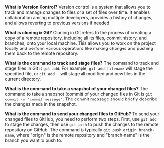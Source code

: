 **What is Version Control?**
Version control is a system that allows you to track and manage changes to files or a set of files over time. It enables collaboration among multiple developers, provides a history of changes, and allows reverting to previous versions if needed.

**What is cloning in Git?**
Cloning in Git refers to the process of creating a copy of a remote repository, including all its files, commit history, and branches, onto your local machine. This allows you to work on the project locally and perform various operations like making changes and pushing them back to the remote repository.

**What is the command to track and stage files?**
The command to track and stage files in Git is `git add`. For example, `git add filename` will stage the specified file, or `git add .` will stage all modified and new files in the current directory.

**What is the command to take a snapshot of your changed files?**
The command to take a snapshot (commit) of your changed files in Git is `git commit -m "commit message"`. The commit message should briefly describe the changes made in the snapshot.

**What is the command to send your changed files to GitHub?**
To send your changed files to GitHub, you need to perform two steps. First, use `git add` to stage the changes, then use `git push` to push the changes to the remote repository on GitHub. The command is typically `git push origin branch-name`, where "origin" is the remote repository and "branch-name" is the branch you want to push to.